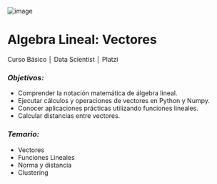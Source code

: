 ![image](https://user-images.githubusercontent.com/86489670/184024569-3a1a5f63-d4cf-480b-9343-202813cb4474.png)

# Algebra Lineal: Vectores
Curso Básico │ Data Scientist │ Platzi

### _**Objetivos:**_
- Comprender la notación matemática de álgebra lineal.
- Ejecutar cálculos y operaciones de vectores en Python y Numpy.
- Conocer aplicaciones prácticas utilizando funciones lineales.
- Calcular distancias entre vectores.

### _**Temario:**_
- Vectores
- Funciones Lineales
- Norma y distancia
- Clustering
